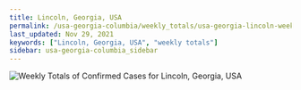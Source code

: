 ```yaml
---
title: Lincoln, Georgia, USA
permalink: /usa-georgia-columbia/weekly_totals/usa-georgia-lincoln-weekly_totals.html
last_updated: Nov 29, 2021
keywords: ["Lincoln, Georgia, USA", "weekly totals"]
sidebar: usa-georgia-columbia_sidebar
---
```


![Weekly Totals of Confirmed Cases for Lincoln, Georgia, USA](/covid_tracker/images/graphs/usa-georgia-lincoln-weekly_totals_graph.png)
